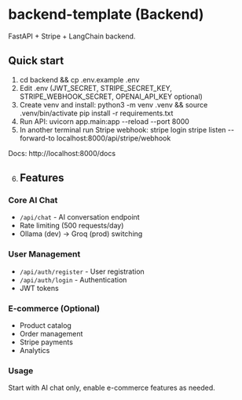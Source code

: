 # backend-template (Backend)

FastAPI + Stripe + LangChain backend.

## Quick start
1) cd backend && cp .env.example .env
2) Edit .env (JWT_SECRET, STRIPE_SECRET_KEY, STRIPE_WEBHOOK_SECRET, OPENAI_API_KEY optional)
3) Create venv and install:
   python3 -m venv .venv && source .venv/bin/activate
   pip install -r requirements.txt
4) Run API:
   uvicorn app.main:app --reload --port 8000
5) In another terminal run Stripe webhook:
   stripe login
   stripe listen --forward-to localhost:8000/api/stripe/webhook

Docs: http://localhost:8000/docs

6) ## Features

### Core AI Chat
- `/api/chat` - AI conversation endpoint
- Rate limiting (500 requests/day)
- Ollama (dev) → Groq (prod) switching

### User Management  
- `/api/auth/register` - User registration
- `/api/auth/login` - Authentication
- JWT tokens

### E-commerce (Optional)
- Product catalog
- Order management  
- Stripe payments
- Analytics

### Usage
Start with AI chat only, enable e-commerce features as needed.
